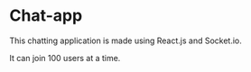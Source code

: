 # Chat-app

This chatting application is made using React.js and Socket.io.

It can join 100 users at a time.
